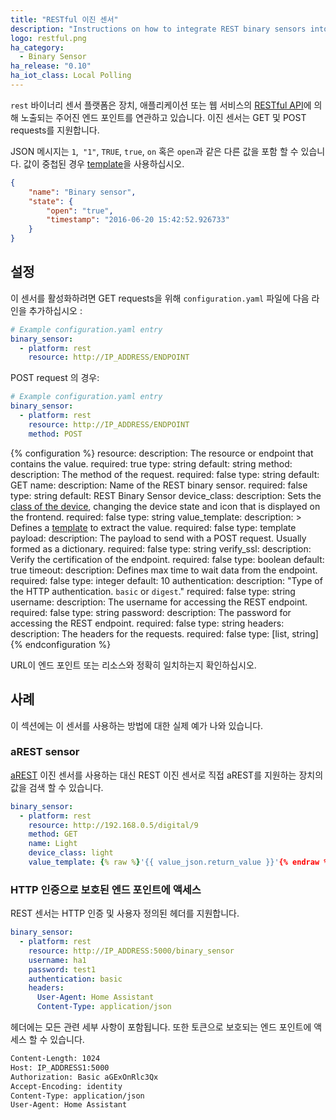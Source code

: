 ```yaml
---
title: "RESTful 이진 센서"
description: "Instructions on how to integrate REST binary sensors into Home Assistant."
logo: restful.png
ha_category:
  - Binary Sensor
ha_release: "0.10"
ha_iot_class: Local Polling
---
```


`rest` 바이너리 센서 플랫폼은 장치, 애플리케이션 또는 웹 서비스의 [RESTful API](https://en.wikipedia.org/wiki/Representational_state_transfer)에 의해 노출되는 주어진 엔드 포인트를 연관하고 있습니다.
이진 센서는 GET 및 POST requests를 지원합니다.

JSON 메시지는 `1`,` "1"`, `TRUE`, `true`, `on` 혹은 `open`과 같은 다른 값을 포함 할 수 있습니다. 값이 중첩된 경우 [template](/docs/configuration/templating/#processing-incoming-data)을 사용하십시오.

```json
{
    "name": "Binary sensor",
    "state": {
        "open": "true",
        "timestamp": "2016-06-20 15:42:52.926733"
    }
}
```

## 설정

이 센서를 활성화하려면 GET requests을 위해 `configuration.yaml` 파일에 다음 라인을 추가하십시오 :

```yaml
# Example configuration.yaml entry
binary_sensor:
  - platform: rest
    resource: http://IP_ADDRESS/ENDPOINT
```

POST request 의 경우:

```yaml
# Example configuration.yaml entry
binary_sensor:
  - platform: rest
    resource: http://IP_ADDRESS/ENDPOINT
    method: POST
```

{% configuration %}
resource:
  description: The resource or endpoint that contains the value.
  required: true
  type: string
  default: string
method:
  description: The method of the request.
  required: false
  type: string
  default: GET
name:
  description: Name of the REST binary sensor.
  required: false
  type: string
  default: REST Binary Sensor
device_class:
  description: Sets the [class of the device](/integrations/binary_sensor/), changing the device state and icon that is displayed on the frontend.
  required: false
  type: string
value_template:
  description: >
    Defines a [template](/docs/configuration/templating/#processing-incoming-data)
    to extract the value.
  required: false
  type: template
payload:
  description: The payload to send with a POST request. Usually formed as a dictionary.
  required: false
  type: string
verify_ssl:
  description: Verify the certification of the endpoint.
  required: false
  type: boolean
  default: true
timeout:
  description: Defines max time to wait data from the endpoint.
  required: false
  type: integer
  default: 10
authentication:
  description: "Type of the HTTP authentication. `basic` or `digest`."
  required: false
  type: string
username:
  description: The username for accessing the REST endpoint.
  required: false
  type: string
password:
  description: The password for accessing the REST endpoint.
  required: false
  type: string
headers:
  description: The headers for the requests.
  required: false
  type: [list, string]
{% endconfiguration %}

<div class='note warning'>
URL이 엔드 포인트 또는 리소스와 정확히 일치하는지 확인하십시오.
</div>

## 사례

이 섹션에는 이 센서를 사용하는 방법에 대한 실제 예가 나와 있습니다.

### aREST sensor

[aREST](/integrations/arest#binary-sensor) 이진 센서를 사용하는 대신 REST 이진 센서로 직접 aREST를 지원하는 장치의 값을 검색 할 수 있습니다.

```yaml
binary_sensor:
  - platform: rest
    resource: http://192.168.0.5/digital/9
    method: GET
    name: Light
    device_class: light
    value_template: {% raw %}'{{ value_json.return_value }}'{% endraw %}
```

### HTTP 인증으로 보호된 엔드 포인트에 액세스

REST 센서는 HTTP 인증 및 사용자 정의된 헤더를 지원합니다.

```yaml
binary_sensor:
  - platform: rest
    resource: http://IP_ADDRESS:5000/binary_sensor
    username: ha1
    password: test1
    authentication: basic
    headers:
      User-Agent: Home Assistant
      Content-Type: application/json
```

헤더에는 모든 관련 세부 사항이 포함됩니다. 또한 토큰으로 보호되는 엔드 포인트에 액세스 할 수 있습니다.

```bash
Content-Length: 1024
Host: IP_ADDRESS1:5000
Authorization: Basic aGExOnRlc3Qx
Accept-Encoding: identity
Content-Type: application/json
User-Agent: Home Assistant
```
